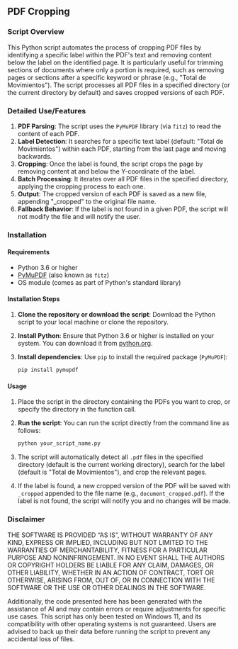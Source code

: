 ## PDF Cropping
### Script Overview
This Python script automates the process of cropping PDF files by identifying a specific label within the PDF's text and removing content below the label on the identified page. It is particularly useful for trimming sections of documents where only a portion is required, such as removing pages or sections after a specific keyword or phrase (e.g., "Total de Movimientos"). The script processes all PDF files in a specified directory (or the current directory by default) and saves cropped versions of each PDF.

### Detailed Use/Features
1. **PDF Parsing**: The script uses the `PyMuPDF` library (via `fitz`) to read the content of each PDF.
2. **Label Detection**: It searches for a specific text label (default: "Total de Movimientos") within each PDF, starting from the last page and moving backwards.
3. **Cropping**: Once the label is found, the script crops the page by removing content at and below the Y-coordinate of the label.
4. **Batch Processing**: It iterates over all PDF files in the specified directory, applying the cropping process to each one.
5. **Output**: The cropped version of each PDF is saved as a new file, appending "_cropped" to the original file name.
6. **Fallback Behavior**: If the label is not found in a given PDF, the script will not modify the file and will notify the user.

### Installation
#### Requirements
- Python 3.6 or higher
- [PyMuPDF](https://pypi.org/project/PyMuPDF/) (also known as `fitz`)
- OS module (comes as part of Python's standard library)

#### Installation Steps
1. **Clone the repository or download the script**:
   Download the Python script to your local machine or clone the repository.
   
2. **Install Python**:
   Ensure that Python 3.6 or higher is installed on your system. You can download it from [python.org](https://www.python.org/downloads/).

3. **Install dependencies**:
   Use `pip` to install the required package (`PyMuPDF`):
   ```bash
   pip install pymupdf
   ```

#### Usage
1. Place the script in the directory containing the PDFs you want to crop, or specify the directory in the function call.
   
2. **Run the script**:
   You can run the script directly from the command line as follows:
   ```bash
   python your_script_name.py
   ```

3. The script will automatically detect all `.pdf` files in the specified directory (default is the current working directory), search for the label (default is "Total de Movimientos"), and crop the relevant pages.

4. If the label is found, a new cropped version of the PDF will be saved with `_cropped` appended to the file name (e.g., `document_cropped.pdf`). If the label is not found, the script will notify you and no changes will be made.

### Disclaimer
THE SOFTWARE IS PROVIDED “AS IS”, WITHOUT WARRANTY OF ANY KIND, EXPRESS OR IMPLIED, INCLUDING BUT NOT LIMITED TO THE WARRANTIES OF MERCHANTABILITY, FITNESS FOR A PARTICULAR PURPOSE AND NONINFRINGEMENT. IN NO EVENT SHALL THE AUTHORS OR COPYRIGHT HOLDERS BE LIABLE FOR ANY CLAIM, DAMAGES, OR OTHER LIABILITY, WHETHER IN AN ACTION OF CONTRACT, TORT OR OTHERWISE, ARISING FROM, OUT OF, OR IN CONNECTION WITH THE SOFTWARE OR THE USE OR OTHER DEALINGS IN THE SOFTWARE.

Additionally, the code presented here has been generated with the assistance of AI and may contain errors or require adjustments for specific use cases. This script has only been tested on Windows 11, and its compatibility with other operating systems is not guaranteed. Users are advised to back up their data before running the script to prevent any accidental loss of files.